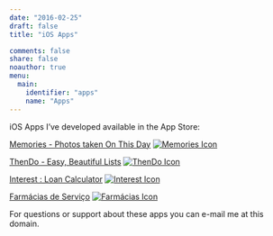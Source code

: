 ```yaml
---
date: "2016-02-25"
draft: false
title: "iOS Apps"

comments: false
share: false
noauthor: true
menu:
  main:
    identifier: "apps"
    name: "Apps"
---
```


iOS Apps I’ve developed available in the App Store:

[Memories - Photos taken On This Day](http://memories.land/)
[![Memories Icon](/images/appicons/memories.png)](http://memories.land/)

[ThenDo - Easy, Beautiful Lists](/thendo/)
[![ThenDo Icon](/images/appicons/thendo.png)](/thendo/)

[Interest : Loan Calculator](/interest/)
[![Interest Icon](/images/appicons/interest.png)](/interest/)

[Farmácias de Serviço](https://itunes.apple.com/pt/app/farmacias-de-servico/id389764591?mt=8&amp;at=11l8Da&amp;ct=blog)
[![Farmácias Icon](/images/appicons/farmacias.png)](https://itunes.apple.com/pt/app/farmacias-de-servico/id389764591?mt=8&amp;at=11l8Da&amp;ct=blog)

For questions or support about these apps you can e-mail me at this domain.

